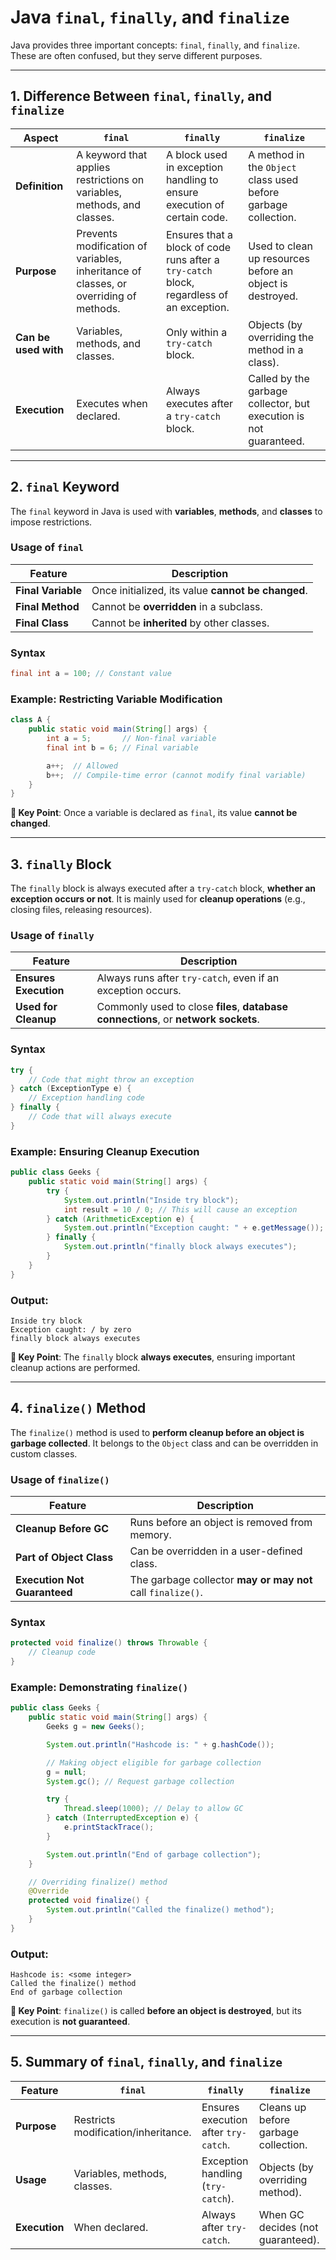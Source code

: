 # **Java `final`, `finally`, and `finalize`**  

Java provides three important concepts: `final`, `finally`, and `finalize`. These are often confused, but they serve different purposes.  

---

## **1. Difference Between `final`, `finally`, and `finalize`**  

| **Aspect**        | **`final`**                                       | **`finally`**                                    | **`finalize`**                                   |
|-------------------|-------------------------------------------------|-------------------------------------------------|-------------------------------------------------|
| **Definition**    | A keyword that applies restrictions on variables, methods, and classes. | A block used in exception handling to ensure execution of certain code. | A method in the `Object` class used before garbage collection. |
| **Purpose**      | Prevents modification of variables, inheritance of classes, or overriding of methods. | Ensures that a block of code runs after a `try-catch` block, regardless of an exception. | Used to clean up resources before an object is destroyed. |
| **Can be used with** | Variables, methods, and classes. | Only within a `try-catch` block. | Objects (by overriding the method in a class). |
| **Execution**    | Executes when declared. | Always executes after a `try-catch` block. | Called by the garbage collector, but execution is not guaranteed. |

---

## **2. `final` Keyword**  

The `final` keyword in Java is used with **variables**, **methods**, and **classes** to impose restrictions.  

### **Usage of `final`**  

| **Feature**  | **Description** |
|-------------|----------------|
| **Final Variable** | Once initialized, its value **cannot be changed**. |
| **Final Method** | Cannot be **overridden** in a subclass. |
| **Final Class** | Cannot be **inherited** by other classes. |

### **Syntax**  
```java
final int a = 100; // Constant value
```

### **Example: Restricting Variable Modification**  
```java
class A {
    public static void main(String[] args) {
        int a = 5;       // Non-final variable
        final int b = 6; // Final variable

        a++;  // Allowed
        b++;  // Compile-time error (cannot modify final variable)
    }
}
```
**🔹 Key Point**: Once a variable is declared as `final`, its value **cannot be changed**.  

---

## **3. `finally` Block**  

The `finally` block is always executed after a `try-catch` block, **whether an exception occurs or not**. It is mainly used for **cleanup operations** (e.g., closing files, releasing resources).  

### **Usage of `finally`**  

| **Feature**  | **Description** |
|-------------|----------------|
| **Ensures Execution** | Always runs after `try-catch`, even if an exception occurs. |
| **Used for Cleanup** | Commonly used to close **files**, **database connections**, or **network sockets**. |

### **Syntax**  
```java
try {
    // Code that might throw an exception
} catch (ExceptionType e) {
    // Exception handling code
} finally {
    // Code that will always execute
}
```

### **Example: Ensuring Cleanup Execution**  
```java
public class Geeks {
    public static void main(String[] args) {
        try {
            System.out.println("Inside try block");
            int result = 10 / 0; // This will cause an exception
        } catch (ArithmeticException e) {
            System.out.println("Exception caught: " + e.getMessage());
        } finally {
            System.out.println("finally block always executes");
        }
    }
}
```
### **Output:**  
```
Inside try block  
Exception caught: / by zero  
finally block always executes  
```
**🔹 Key Point**: The `finally` block **always executes**, ensuring important cleanup actions are performed.  

---

## **4. `finalize()` Method**  

The `finalize()` method is used to **perform cleanup before an object is garbage collected**. It belongs to the `Object` class and can be overridden in custom classes.  

### **Usage of `finalize()`**  

| **Feature**  | **Description** |
|-------------|----------------|
| **Cleanup Before GC** | Runs before an object is removed from memory. |
| **Part of Object Class** | Can be overridden in a user-defined class. |
| **Execution Not Guaranteed** | The garbage collector **may or may not** call `finalize()`. |

### **Syntax**  
```java
protected void finalize() throws Throwable {
    // Cleanup code
}
```

### **Example: Demonstrating `finalize()`**  
```java
public class Geeks {
    public static void main(String[] args) {
        Geeks g = new Geeks();

        System.out.println("Hashcode is: " + g.hashCode());

        // Making object eligible for garbage collection
        g = null;
        System.gc(); // Request garbage collection

        try {
            Thread.sleep(1000); // Delay to allow GC
        } catch (InterruptedException e) {
            e.printStackTrace();
        }

        System.out.println("End of garbage collection");
    }

    // Overriding finalize() method
    @Override
    protected void finalize() {
        System.out.println("Called the finalize() method");
    }
}
```
### **Output:**  
```
Hashcode is: <some integer>
Called the finalize() method
End of garbage collection
```
**🔹 Key Point**: `finalize()` is called **before an object is destroyed**, but its execution is **not guaranteed**.  

---

## **5. Summary of `final`, `finally`, and `finalize`**  

| **Feature**    | **`final`** | **`finally`** | **`finalize`** |
|---------------|------------|-------------|-------------|
| **Purpose**   | Restricts modification/inheritance. | Ensures execution after `try-catch`. | Cleans up before garbage collection. |
| **Usage**     | Variables, methods, classes. | Exception handling (`try-catch`). | Objects (by overriding method). |
| **Execution** | When declared. | Always after `try-catch`. | When GC decides (not guaranteed). |

